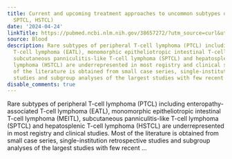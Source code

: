 ```yaml
---
title: Current and upcoming treatment approaches to uncommon subtypes of PTCL (EATL/MEITL,
  SPTCL, HSTCL)
date: '2024-04-24'
linkTitle: https://pubmed.ncbi.nlm.nih.gov/38657272/?utm_source=curl&utm_medium=rss&utm_campaign=journals&utm_content=7603509&fc=None&ff=20240425181115&v=2.18.0.post9+e462414
source: Blood
description: Rare subtypes of peripheral T-cell lymphoma (PTCL) including enteropathy-associated
  T-cell lymphoma (EATL), monomorphic epitheliotropic intestinal T-cell lymphoma (MEITL),
  subcutaneous panniculitis-like T-cell lymphoma (SPTCL) and hepatosplenic T-cell
  lymphoma (HSTCL) are underrepresented in most registry and clinical studies. Most
  of the literature is obtained from small case series, single-institution retrospective
  studies and subgroup analyses of the largest studies with few recent ...
disable_comments: true
---
```

Rare subtypes of peripheral T-cell lymphoma (PTCL) including enteropathy-associated T-cell lymphoma (EATL), monomorphic epitheliotropic intestinal T-cell lymphoma (MEITL), subcutaneous panniculitis-like T-cell lymphoma (SPTCL) and hepatosplenic T-cell lymphoma (HSTCL) are underrepresented in most registry and clinical studies. Most of the literature is obtained from small case series, single-institution retrospective studies and subgroup analyses of the largest studies with few recent ...